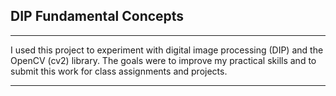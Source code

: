 DIP Fundamental Concepts
-
------------------------------------------------------------------------------------------------------------------------------------------------------------------------

I used this project to experiment with digital image processing (DIP) and the OpenCV (cv2) library. The goals were to improve my practical skills and to submit this work for class assignments and projects.

------------------------------------------------------------------------------------------------------------------------------------------------------------------------

